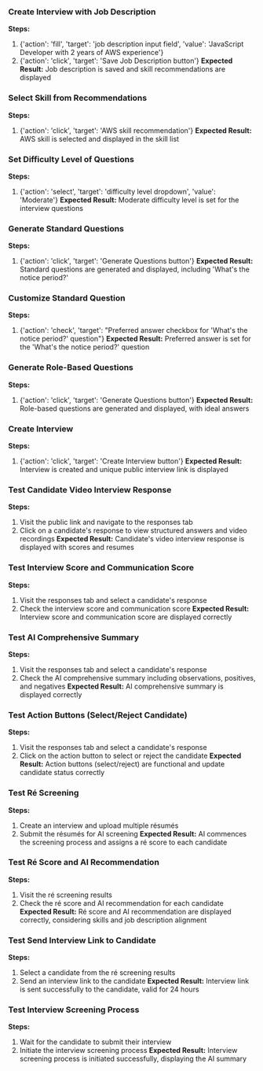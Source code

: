 ### Create Interview with Job Description
**Steps:**
1. {'action': 'fill', 'target': 'job description input field', 'value': 'JavaScript Developer with 2 years of AWS experience'}
2. {'action': 'click', 'target': 'Save Job Description button'}
**Expected Result:** Job description is saved and skill recommendations are displayed

### Select Skill from Recommendations
**Steps:**
1. {'action': 'click', 'target': 'AWS skill recommendation'}
**Expected Result:** AWS skill is selected and displayed in the skill list

### Set Difficulty Level of Questions
**Steps:**
1. {'action': 'select', 'target': 'difficulty level dropdown', 'value': 'Moderate'}
**Expected Result:** Moderate difficulty level is set for the interview questions

### Generate Standard Questions
**Steps:**
1. {'action': 'click', 'target': 'Generate Questions button'}
**Expected Result:** Standard questions are generated and displayed, including 'What's the notice period?'

### Customize Standard Question
**Steps:**
1. {'action': 'check', 'target': "Preferred answer checkbox for 'What's the notice period?' question"}
**Expected Result:** Preferred answer is set for the 'What's the notice period?' question

### Generate Role-Based Questions
**Steps:**
1. {'action': 'click', 'target': 'Generate Questions button'}
**Expected Result:** Role-based questions are generated and displayed, with ideal answers

### Create Interview
**Steps:**
1. {'action': 'click', 'target': 'Create Interview button'}
**Expected Result:** Interview is created and unique public interview link is displayed

### Test Candidate Video Interview Response
**Steps:**
1. Visit the public link and navigate to the responses tab
2. Click on a candidate's response to view structured answers and video recordings
**Expected Result:** Candidate's video interview response is displayed with scores and resumes

### Test Interview Score and Communication Score
**Steps:**
1. Visit the responses tab and select a candidate's response
2. Check the interview score and communication score
**Expected Result:** Interview score and communication score are displayed correctly

### Test AI Comprehensive Summary
**Steps:**
1. Visit the responses tab and select a candidate's response
2. Check the AI comprehensive summary including observations, positives, and negatives
**Expected Result:** AI comprehensive summary is displayed correctly

### Test Action Buttons (Select/Reject Candidate)
**Steps:**
1. Visit the responses tab and select a candidate's response
2. Click on the action button to select or reject the candidate
**Expected Result:** Action buttons (select/reject) are functional and update candidate status correctly

### Test Ré Screening
**Steps:**
1. Create an interview and upload multiple résumés
2. Submit the résumés for AI screening
**Expected Result:** AI commences the screening process and assigns a ré score to each candidate

### Test Ré Score and AI Recommendation
**Steps:**
1. Visit the ré screening results
2. Check the ré score and AI recommendation for each candidate
**Expected Result:** Ré score and AI recommendation are displayed correctly, considering skills and job description alignment

### Test Send Interview Link to Candidate
**Steps:**
1. Select a candidate from the ré screening results
2. Send an interview link to the candidate
**Expected Result:** Interview link is sent successfully to the candidate, valid for 24 hours

### Test Interview Screening Process
**Steps:**
1. Wait for the candidate to submit their interview
2. Initiate the interview screening process
**Expected Result:** Interview screening process is initiated successfully, displaying the AI summary

